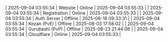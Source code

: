 | 2025-09-04 03:55:34 | Website | Online | 2025-09-04 03:55:33 |
| 2025-09-04 03:55:34 | Registration | Online | 2025-09-04 03:55:33 |
| 2025-09-04 03:55:34 | Auth Server | Offline | 2025-08-18 09:33:31 |
| 2025-09-04 03:55:34 | Kezan (PvE) | Offline | 2025-08-03 17:58:02 |
| 2025-09-04 03:55:34 | Gurubashi (PvP) | Offline | 2025-08-23 21:44:06 |
| 2025-09-04 03:55:34 | Cloudflare | Online | 2025-09-04 03:55:33 |
